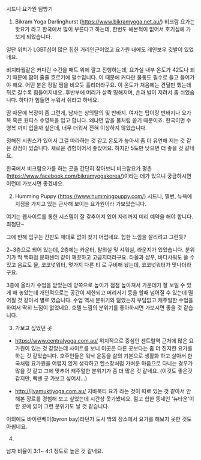 시드니 요가원 탐방기

1. Bikram Yoga Darlinghurst (https://www.bikramyoga.net.au/)
비크람 요가는 핫요가 라고 한국에서 많이 부른다고 하는데,
한번도 해본적이 없어서 호기심에 가보게 되었습니다.

일단 위치가 LGBT샵이 많은 힙한 거리인근이었고
요가원 내에도 레인보우 깃발이 있었네요.

비치타월같은 커다란 수건을 매트 위에 깔고 진행하는데,
요가실 내부 온도가 42도나 되기 때문에 땀이 줄줄 흐르기에 필수입니다.
이 때문에 커다란 물통도 필수로 들고 들어가야 해요.
어떤 분은 정말 땀을 비오듯 흘리더라구요.
이 온도가 처음에는 견딜만 했는데 뒤로 갈수록 힘들어지네요.
후반부에 머리가 살짝 띵해지며, 손과 발이 저려서 좀 쉬었습니다.
하다가 힘들면 누워서 쉬라고 하네요.

땀 때문에 복장이 좀 그런게,
남자는 상의탈의 및 반바지. 여자는 탑이랑 반바지나 요가복 혹은 원피스 수영복을 입고 합니다.
왜냐면 땀을 물처럼 쏟기 때문이죠.
한국이면 수영복 까지 입을까 싶은데, 너무 더워서 전혀 이상하지 않았습니다.

정해진 시퀀스가 있어서 그걸 따라하는 것 같고
온도가 높아서 좀 더 유연해 지는 것 같은 장점이 있습니다.
새로운 경험이어서 좋았어요.
하지만 5도만 낮으면 더 좋을 것 같네요.

한국에서 비크람요가를 하는 곳을 간단히 찾아보니
비크람요가 평촌(https://www.facebook.com/bikramyogakorea/)이라는 데가 있으니
궁금하시면 이런데 가보시면 좋겠네요.

2. Humming Puppy (https://www.hummingpuppy.com/)
시드니, 멜번, 뉴욕에 지점을 가지고 있는
근사해 보이는 요가원이라 가보았습니다.

여기는 웹사이트를 통한 시스템이 잘 갖추어져 있어
자리까지 미리 예약을 해야 합니다. 최첨단~

그에 반해 입구는 간판도 제대로 없이 찾기 어렵네요. 힙한 느낌을 살리려고 그런듯?

2~3층으로 되어 있는데, 2층에는 카운터, 탈의실 및 샤워실, 라운지가 있었습니다.
분위기가 딱 백화점 문화센터 같이 깨끗하고 고급지더라구요.
타올과 샴푸, 바디샤워도 쓸 수 있고 
음료도 물, 코코넛워터, 몇가지 다른 티 로 구비해 놨는데, 코코넛워터가 맛나더라구요.

3층에 올라가 수업을 받았는데 양쪽으로 높이가 점점 높아져서 가운데가 잘 보일 수 있게 해 놓았는데
개인적으로는 공간이 제한되고 머리서기 등을 할때 넘어질 수 있는데 떨어질 것 같아서 별로 였습니다.
수업 역시 분위기와 닮았는지 부담없고 캐주얼한 수업을 하여서 딱히 느낌이 없었네요.
호텔 느낌의 분위기를 좋아하시면 가보시면 좋을 것 같습니다.

3. 가보고 싶었던 곳 
- https://www.centralyoga.com.au/
위치적으로 중심인 센트럴역 근처에 많은 요가원이 있는 것 같았는데
사이트를 보니 이곳은 다른 곳보다는 좀 더 진지한 요가를 하는 것 같았습니다.
호주인들은 워낙 운동을 삶의 기본으로 생활화 하고 살아서 
한국처럼 요가원을 어렵지 않게 생각하고 헬스장처럼 가벼운 마음으로 다니는 경우가 많을 것 같고
그에 맞추어 캐주얼한 분위기가 좀 더 많은 것 같네요. 
(이것도 좋은것 같지만, 빡센 곳 가보고 싶어서...)

- http://jivamuktiyoga.com.au/
지바묵티 요가 라는 것이 따로 있는 것 같아서
안해본 장르를 경험해 보고 싶었는데 시간상 못가봤네요.
젊고 힙한 동네인 '뉴타운'이란 곳에 있어 그런 분위기도 날 것 같습니다.

이외에도 바이런베이(byron bay)라던가 도시 밖의 장소에서 요가를 해보지 못한 것도 아쉽네요.


4.
남자 비율이 3:1~ 4:1 정도로 높은 것 같네요.
